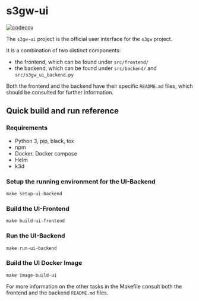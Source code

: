 # s3gw-ui

[![codecov](https://codecov.io/gh/aquarist-labs/s3gw-ui/branch/main/graph/badge.svg?token=NGRK33SXRB)](https://codecov.io/gh/aquarist-labs/s3gw-ui)

The `s3gw-ui` project is the official user interface for the `s3gw` project.

It is a combination of two distinct components:

- the frontend, which can be found under `src/frontend/`
- the backend, which can be found under `src/backend/` and
  `src/s3gw_ui_backend.py`

Both the frontend and the backend have their specific `README.md` files, which
should be consulted for further information.

## Quick build and run reference

### Requirements

- Python 3, pip, black, tox
- npm
- Docker, Docker compose
- Helm
- k3d

### Setup the running environment for the UI-Backend

```shell
make setup-ui-backend
```

### Build the UI-Frontend

```shell
make build-ui-frontend
```

### Run the UI-Backend

```shell
make run-ui-backend
```

### Build the UI Docker Image

```shell
make image-build-ui
```

For more information on the other tasks in the Makefile
consult both the frontend and the backend `README.md` files.
